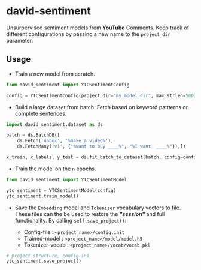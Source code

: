 # david-sentiment

Unsurpervised sentiment models from **YouTube** Comments. Keep track of different configurations by passing a new name to the `project_dir` parameter.

## Usage

- Train a new model from scratch.

```python
from david_sentiment import YTCSentimentConfig

config = YTCSentimentConfig(project_dir="my_model_dir", max_strlen=500)
```

- Build a large dataset  from batch. Fetch based on keyword pattterns or complete sentences.

```python
import david_sentiment.dataset as ds

batch = ds.BatchDB([
    ds.Fetch('unbox', '%make a video%'),
    ds.FetchMany('v1', {"%want to buy ____%", "%I want  ____%"}),])

x_train, x_labels, y_test = ds.fit_batch_to_dataset(batch, config=config)
```

- Train the model on the `n` epochs.

```python
from david_sentiment import YTCSentimentModel

ytc_sentiment = YTCSentimentModel(config)
ytc_sentiment.train_model()
```

- Save the `Embedding` model and `Tokenizer` vocabulary vectors to file. These files can the be used to restore the ***"session"*** and full functionality. By calling `self.save_project()`:

  - Config-file         : `<project_name>/config.init`
  - Trained-model       : `<project_name>/model/model.h5`
  - Tokenizer-vocab     : `<project_name>/vocab/vocab.pkl`

```python
# project structure, config.ini
ytc_sentiment.save_project()
```
